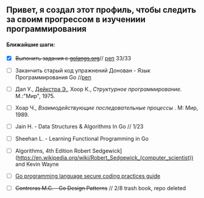 ## Привет, я создал этот профиль, чтобы следить за своим прогрессом в изучениии программирования

#### Ближайшие шаги:

* [X] ~~Выпонить задания с [golangs.org](https://golangs.org)~~// [реп](https://github.com/UnderAnder/golangs.org) 33/33

* [ ] Заканчить старый код упражнений Донован - Язык Программирования Go //[реп](https://github.com/UnderAnder/donovangolang)
* [ ] Дал У., [Дейкстра Э.](https://ru.wikipedia.org/wiki/%D0%94%D0%B5%D0%B9%D0%BA%D1%81%D1%82%D1%80%D0%B0,_%D0%AD%D0%B4%D1%81%D0%B3%D0%B5%D1%80_%D0%92%D0%B8%D0%B1%D0%B5 "Дейкстра, Эдсгер Вибе"), Хоор К., *Структурное программирование*. М.:"Мир", 1975.

* [ ] Хоар Ч., *Взаимодействующие последовательные процессы* . М: Мир, 1989.
* [ ] Jain H. - Data Structures & Algorithms In Go // 1/23
* [ ] Sheehan L. - Learning Functional Programming in Go
* [ ] Algorithms, 4th Edition Robert Sedgewick](https://en.wikipedia.org/wiki/Robert_Sedgewick_(computer_scientist)) and Kevin Wayne
* [ ] [Go programming language secure coding practices guide](https://checkmarx.gitbooks.io/go-scp/)
* [ ] ~~Contreras M.C. - Go Design Patterns~~ // 2/8 trash book, repo deleted